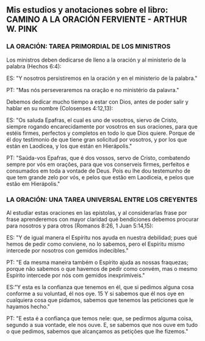 ## Mis estudios y anotaciones sobre el libro: CAMINO A LA ORACIÓN FERVIENTE - ARTHUR W. PINK

### LA ORACIÓN: TAREA PRIMORDIAL DE LOS MINISTROS

Los ministros deben dedicarse de lleno a la oración y al ministerio de la palabra (Hechos 6:4):

ES:
"Y nosotros persistiremos en la oración y en el ministerio de la palabra."

PT:
"Mas nós perseveraremos na oração e no ministério da palavra."

Debemos dedicar mucho tiempo a estar con Dios, antes de poder salir y hablar en su nombre (Colosenses 4:12,13):

ES:
"Os saluda Epafras, el cual es uno de vosotros, siervo de Cristo, siempre rogando encarecidamente por vosotros en sus oraciones, para que estéis firmes, perfectos y completos en todo lo que Dios quiere. Porque de él doy testimonio de que tiene gran solicitud por vosotros, y por los que están en Laodicea, y los que están en Hierápolis."

PT:
"Saúda-vos Epafras, que é dos vossos, servo de Cristo, combatendo sempre por vós em orações, para que vos conserveis firmes, perfeitos e consumados em toda a vontade de Deus. Pois eu lhe dou testemunho de que tem grande zelo por vós, e pelos que estão em Laodiceia, e pelos que estão em Hierápolis."

### LA ORACIÓN: UNA TAREA UNIVERSAL ENTRE LOS CREYENTES

Al estudiar estas oraciones en las epístolas, y al considerarlas frase por frase aprenderemos con mayor claridad qué bendiciones debemos procurar para nosotros y para otros (Romanos 8:26, 1 Juan 5:14,15):

ES:
"Y de igual manera el Espíritu nos ayuda en nuestra debilidad; pues qué hemos de pedir como conviene, no lo sabemos, pero el Espíritu mismo intercede por nosotros con gemidos indecibles."

PT:
"E da mesma maneira também o Espírito ajuda as nossas fraquezas; porque não sabemos o que havemos de pedir como convém, mas o mesmo Espírito intercede por nós com gemidos inexprimíveis."

ES:"Y esta es la confianza que tenemos en él, que si pedimos alguna cosa conforme a su voluntad, él nos oye. 15 Y si sabemos que él nos oye en cualquiera cosa que pidamos, sabemos que tenemos las peticiones que le hayamos hecho."

PT:
"E esta é a confiança que temos nele: que, se pedirmos alguma coisa, segundo a sua vontade, ele nos ouve. E, se sabemos que nos ouve em tudo o que pedimos, sabemos que alcançamos as petições que lhe fizemos."
